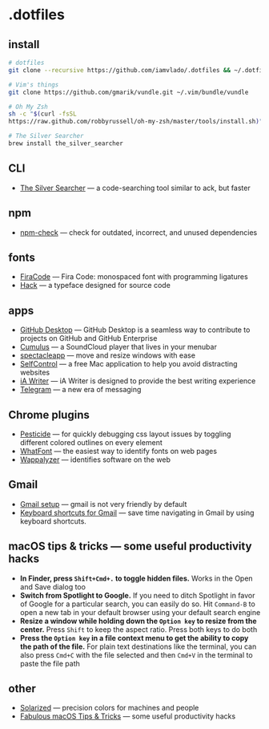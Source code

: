# .dotfiles

## install

```zsh
# dotfiles
git clone --recursive https://github.com/iamvlado/.dotfiles && ~/.dotfiles/init

# Vim's things
git clone https://github.com/gmarik/vundle.git ~/.vim/bundle/vundle

# Oh My Zsh
sh -c "$(curl -fsSL
https://raw.github.com/robbyrussell/oh-my-zsh/master/tools/install.sh)"

# The Silver Searcher
brew install the_silver_searcher
```

## CLI
+ [The Silver Searcher](https://github.com/ggreer/the_silver_searcher) — a code-searching tool similar to ack, but faster

## npm
+ [npm-check](https://www.npmjs.com/package/npm-check) — check for outdated, incorrect, and unused dependencies

## fonts
+ [FiraCode](https://github.com/tonsky/FiraCode) — Fira Code: monospaced font with programming ligatures
+ [Hack](https://github.com/chrissimpkins/Hack) — a typeface designed for source code

## apps
+ [GitHub Desktop](https://desktop.github.com/) — GitHub Desktop is a seamless way to contribute to projects on GitHub and GitHub Enterprise
+ [Cumulus](https://github.com/gillesdemey/Cumulus) — a SoundCloud player that lives in your menubar
+ [spectacleapp](https://www.spectacleapp.com) — move and resize windows with ease
+ [SelfControl](https://selfcontrolapp.com) — a free Mac application to help you avoid distracting websites
+ [iA Writer](https://ia.net/writer/) — iA Writer is designed to provide the best writing experience
+ [Telegram](https://telegram.org/) — a new era of messaging

## Chrome plugins
+ [Pesticide](http://pesticide.io/) — for quickly debugging css layout issues by toggling different colored outlines on every element
+ [WhatFont](http://www.chengyinliu.com/whatfont.html) — the easiest way to identify fonts on web pages
+ [Wappalyzer](https://wappalyzer.com/) — identifies software on the web

## Gmail
+ [Gmail setup](https://iamstarkov.com/gmail-setup/) — gmail is not very friendly by default
+ [Keyboard shortcuts for Gmail](https://support.google.com/mail/answer/6594?hl=en) — save time navigating in Gmail by using keyboard shortcuts.

## macOS tips & tricks — some useful productivity hacks
+ **In Finder, press `Shift+Cmd+.` to toggle hidden files.** Works in the Open and Save dialog too
+ **Switch from Spotlight to Google.** If you need to ditch Spotlight in favor of Google for a particular search, you can easily do so. Hit `Command-B` to open a new tab in your default browser using your default search engine
+ **Resize a window while holding down the `Option key` to resize from the center.** Press `Shift` to keep the aspect ratio. Press both keys to do both
+ **Press the `Option key` in a file context menu to get the ability to copy the path of the file.** For plain text destinations like the terminal, you can also press `Cmd+C` with the file selected and then `Cmd+V` in the terminal to paste the file path

## other
+ [Solarized](http://ethanschoonover.com/solarized) — precision colors for machines and people
+ [Fabulous macOS Tips & Tricks](https://blog.sindresorhus.com/macos-tips-tricks-13046cf377f8#.akgfqk1uo) — some useful productivity hacks
